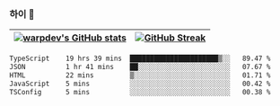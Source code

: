 
### 하이 👋
[![warpdev's GitHub stats](https://github-readme-stats.vercel.app/api?username=warpdev&show_icons=true&theme=vue-dark)](#) |[![GitHub Streak](https://github-readme-streak-stats.herokuapp.com/?user=warpdev&theme=dark)](#)
--- | --- |
<!--START_SECTION:waka-->

```txt
TypeScript    19 hrs 39 mins  ██████████████████████▒░░   89.47 %
JSON          1 hr 41 mins    ██░░░░░░░░░░░░░░░░░░░░░░░   07.67 %
HTML          22 mins         ▒░░░░░░░░░░░░░░░░░░░░░░░░   01.71 %
JavaScript    5 mins          ░░░░░░░░░░░░░░░░░░░░░░░░░   00.42 %
TSConfig      5 mins          ░░░░░░░░░░░░░░░░░░░░░░░░░   00.38 %
```

<!--END_SECTION:waka-->

<!--
**warpdev/warpdev** is a ✨ _special_ ✨ repository because its `README.md` (this file) appears on your GitHub profile.

Here are some ideas to get you started:

- 🔭 I’m currently working on ...
- 🌱 I’m currently learning ...
- 👯 I’m looking to collaborate on ...
- 🤔 I’m looking for help with ...
- 💬 Ask me about ...
- 📫 How to reach me: ...
- 😄 Pronouns: ...
- ⚡ Fun fact: ...
-->
